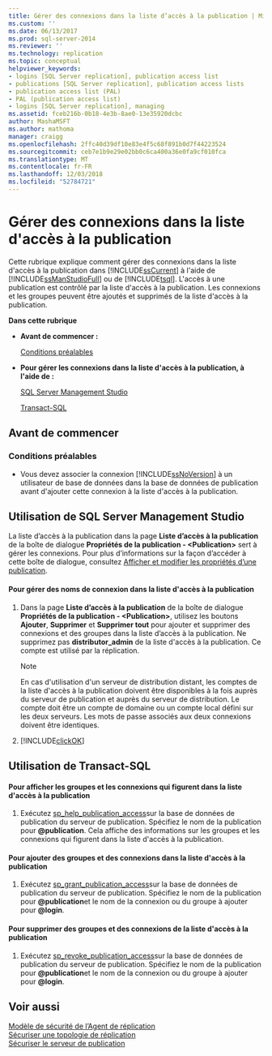 ```yaml
---
title: Gérer des connexions dans la liste d’accès à la publication | Microsoft Docs
ms.custom: ''
ms.date: 06/13/2017
ms.prod: sql-server-2014
ms.reviewer: ''
ms.technology: replication
ms.topic: conceptual
helpviewer_keywords:
- logins [SQL Server replication], publication access list
- publications [SQL Server replication], publication access lists
- publication access list (PAL)
- PAL (publication access list)
- logins [SQL Server replication], managing
ms.assetid: fceb216b-0b18-4e3b-8ae0-13e35920dcbc
author: MashaMSFT
ms.author: mathoma
manager: craigg
ms.openlocfilehash: 2ffc40d39df10e83e4f5c68f891b0d7f44223524
ms.sourcegitcommit: ceb7e1b9e29e02bb0c6ca400a36e0fa9cf010fca
ms.translationtype: MT
ms.contentlocale: fr-FR
ms.lasthandoff: 12/03/2018
ms.locfileid: "52784721"
---
```

# <a name="manage-logins-in-the-publication-access-list"></a>Gérer des connexions dans la liste d'accès à la publication
  Cette rubrique explique comment gérer des connexions dans la liste d'accès à la publication dans [!INCLUDE[ssCurrent](../../../includes/sscurrent-md.md)] à l'aide de [!INCLUDE[ssManStudioFull](../../../includes/ssmanstudiofull-md.md)] ou de [!INCLUDE[tsql](../../../includes/tsql-md.md)]. L'accès à une publication est contrôlé par la liste d'accès à la publication. Les connexions et les groupes peuvent être ajoutés et supprimés de la liste d'accès à la publication.  
  
 **Dans cette rubrique**  
  
-   **Avant de commencer :**  
  
     [Conditions préalables](#Prerequisites)  
  
-   **Pour gérer les connexions dans la liste d'accès à la publication, à l'aide de :**  
  
     [SQL Server Management Studio](#SSMSProcedure)  
  
     [Transact-SQL](#TsqlProcedure)  
  
##  <a name="BeforeYouBegin"></a> Avant de commencer  
  
###  <a name="Prerequisites"></a> Conditions préalables  
  
-   Vous devez associer la connexion [!INCLUDE[ssNoVersion](../../../includes/ssnoversion-md.md)] à un utilisateur de base de données dans la base de données de publication avant d'ajouter cette connexion à la liste d'accès à la publication.  
  
##  <a name="SSMSProcedure"></a> Utilisation de SQL Server Management Studio  
 La liste d’accès à la publication dans la page **Liste d’accès à la publication** de la boîte de dialogue **Propriétés de la publication - \<Publication>** sert à gérer les connexions. Pour plus d’informations sur la façon d’accéder à cette boîte de dialogue, consultez [Afficher et modifier les propriétés d’une publication](../publish/view-and-modify-publication-properties.md).  
  
#### <a name="to-manage-logins-in-the-pal"></a>Pour gérer des noms de connexion dans la liste d'accès à la publication  
  
1.  Dans la page **Liste d’accès à la publication** de la boîte de dialogue **Propriétés de la publication - \<Publication>**, utilisez les boutons **Ajouter**, **Supprimer** et **Supprimer tout** pour ajouter et supprimer des connexions et des groupes dans la liste d’accès à la publication. Ne supprimez pas **distributor_admin** de la liste d'accès à la publication. Ce compte est utilisé par la réplication.  
  
    > [!NOTE]  
    >  En cas d'utilisation d'un serveur de distribution distant, les comptes de la liste d'accès à la publication doivent être disponibles à la fois auprès du serveur de publication et auprès du serveur de distribution. Le compte doit être un compte de domaine ou un compte local défini sur les deux serveurs. Les mots de passe associés aux deux connexions doivent être identiques.  
  
2.  [!INCLUDE[clickOK](../../../includes/clickok-md.md)]  
  
##  <a name="TsqlProcedure"></a> Utilisation de Transact-SQL  
  
#### <a name="to-view-groups-and-logins-that-belong-to-the-pal"></a>Pour afficher les groupes et les connexions qui figurent dans la liste d'accès à la publication  
  
1.  Exécutez [sp_help_publication_access](/sql/relational-databases/system-stored-procedures/sp-help-publication-access-transact-sql)sur la base de données de publication du serveur de publication. Spécifiez le nom de la publication pour **@publication**. Cela affiche des informations sur les groupes et les connexions qui figurent dans la liste d'accès à la publication.  
  
#### <a name="to-add-groups-and-logins-to-the-pal"></a>Pour ajouter des groupes et des connexions dans la liste d'accès à la publication  
  
1.  Exécutez [sp_grant_publication_access](/sql/relational-databases/system-stored-procedures/sp-grant-publication-access-transact-sql)sur la base de données de publication du serveur de publication. Spécifiez le nom de la publication pour **@publication**et le nom de la connexion ou du groupe à ajouter pour **@login**.  
  
#### <a name="to-remove-groups-and-logins-from-the-pal"></a>Pour supprimer des groupes et des connexions de la liste d'accès à la publication  
  
1.  Exécutez [sp_revoke_publication_access](/sql/relational-databases/system-stored-procedures/sp-revoke-publication-access-transact-sql)sur la base de données de publication du serveur de publication. Spécifiez le nom de la publication pour **@publication**et le nom de la connexion ou du groupe à ajouter pour **@login**.  
  
## <a name="see-also"></a>Voir aussi  
 [Modèle de sécurité de l’Agent de réplication](replication-agent-security-model.md)   
 [Sécuriser une topologie de réplication](secure-a-replication-topology.md)   
 [Sécuriser le serveur de publication](secure-the-publisher.md)  
  
  
